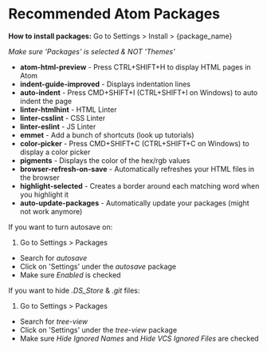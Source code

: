 # Recommended Atom Packages

**How to install packages:** Go to Settings > Install > {package_name}

*Make sure 'Packages' is selected & NOT 'Themes'*

* **atom-html-preview** - Press CTRL+SHIFT+H to display HTML pages in Atom
* **indent-guide-improved** - Displays indentation lines
* **auto-indent** - Press CMD+SHIFT+I (CTRL+SHIFT+I on Windows) to auto indent the page
* **linter-htmlhint** - HTML Linter
* **linter-csslint** - CSS Linter
* **linter-eslint** - JS Linter
* **emmet** - Add a bunch of shortcuts (look up tutorials)
* **color-picker** - Press CMD+SHIFT+C (CTRL+SHIFT+C on Windows) to display a color picker
* **pigments** - Displays the color of the hex/rgb values
* **browser-refresh-on-save** - Automatically refreshes your HTML files in the browser
* **highlight-selected** - Creates a border around each matching word when you highlight it
* **auto-update-packages** - Automatically update your packages (might not work anymore)

If you want to turn autosave on:

1. Go to Settings > Packages
* Search for *autosave*
* Click on 'Settings' under the *autosave* package
* Make sure *Enabled* is checked

If you want to hide *.DS_Store* & *.git* files:

1. Go to Settings > Packages
* Search for *tree-view*
* Click on 'Settings' under the *tree-view* package
* Make sure *Hide Ignored Names* and *Hide VCS Ignored Files* are checked
